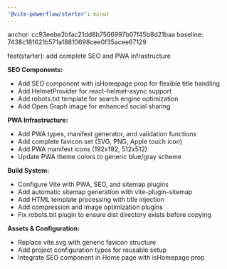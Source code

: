 ```yaml
---
'@vite-powerflow/starter': minor
---
```


anchor: cc93eebe2bfac21dd8b7566997b07f45b8d21baa
baseline: 7438c181621b571a18810698cee0f35acee67129

feat(starter): add complete SEO and PWA infrastructure

**SEO Components:**

- Add SEO component with isHomepage prop for flexible title handling
- Add HelmetProvider for react-helmet-async support
- Add robots.txt template for search engine optimization
- Add Open Graph image for enhanced social sharing

**PWA Infrastructure:**

- Add PWA types, manifest generator, and validation functions
- Add complete favicon set (SVG, PNG, Apple touch icon)
- Add PWA manifest icons (192x192, 512x512)
- Update PWA theme colors to generic blue/gray scheme

**Build System:**

- Configure Vite with PWA, SEO, and sitemap plugins
- Add automatic sitemap generation with vite-plugin-sitemap
- Add HTML template processing with title injection
- Add compression and image optimization plugins
- Fix robots.txt plugin to ensure dist directory exists before copying

**Assets & Configuration:**

- Replace vite.svg with generic favicon structure
- Add project configuration types for reusable setup
- Integrate SEO component in Home page with isHomepage prop
